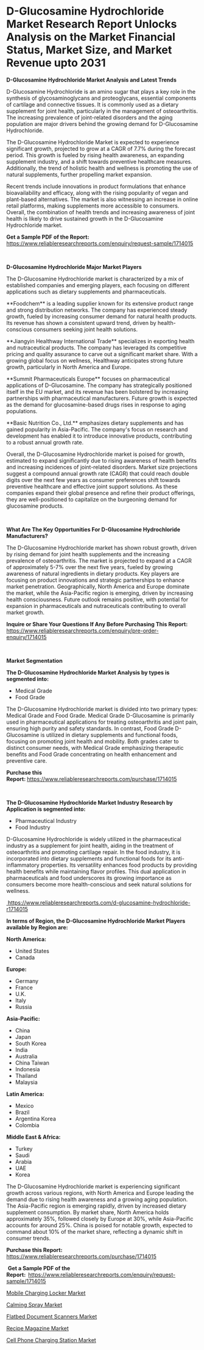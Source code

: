<p><h1>D-Glucosamine Hydrochloride Market Research Report Unlocks Analysis on the Market Financial Status, Market Size, and Market Revenue upto 2031</h1></p><p><strong>D-Glucosamine Hydrochloride Market Analysis and Latest Trends</strong></p>
<p><p>D-Glucosamine Hydrochloride is an amino sugar that plays a key role in the synthesis of glycosaminoglycans and proteoglycans, essential components of cartilage and connective tissues. It is commonly used as a dietary supplement for joint health, particularly in the management of osteoarthritis. The increasing prevalence of joint-related disorders and the aging population are major drivers behind the growing demand for D-Glucosamine Hydrochloride.</p><p>The D-Glucosamine Hydrochloride Market is expected to experience significant growth, projected to grow at a CAGR of 7.7% during the forecast period. This growth is fueled by rising health awareness, an expanding supplement industry, and a shift towards preventive healthcare measures. Additionally, the trend of holistic health and wellness is promoting the use of natural supplements, further propelling market expansion.</p><p>Recent trends include innovations in product formulations that enhance bioavailability and efficacy, along with the rising popularity of vegan and plant-based alternatives. The market is also witnessing an increase in online retail platforms, making supplements more accessible to consumers. Overall, the combination of health trends and increasing awareness of joint health is likely to drive sustained growth in the D-Glucosamine Hydrochloride market.</p></p>
<p><strong>Get a Sample PDF of the Report:&nbsp;</strong> <a href="https://www.reliableresearchreports.com/enquiry/request-sample/1714015?utm_campaign=83&utm_medium=2&utm_source=Github&utm_content=ia&utm_term=22102024&utm_id=d-glucosamine-hydrochloride">https://www.reliableresearchreports.com/enquiry/request-sample/1714015</a></p>
<p>&nbsp;</p>
<p><strong>D-Glucosamine Hydrochloride Major Market Players</strong></p>
<p><p>The D-Glucosamine Hydrochloride market is characterized by a mix of established companies and emerging players, each focusing on different applications such as dietary supplements and pharmaceuticals. </p><p>**Foodchem** is a leading supplier known for its extensive product range and strong distribution networks. The company has experienced steady growth, fueled by increasing consumer demand for natural health products. Its revenue has shown a consistent upward trend, driven by health-conscious consumers seeking joint health solutions.</p><p>**Jiangyin Healthway International Trade** specializes in exporting health and nutraceutical products. The company has leveraged its competitive pricing and quality assurance to carve out a significant market share. With a growing global focus on wellness, Healthway anticipates strong future growth, particularly in North America and Europe.</p><p>**Summit Pharmaceuticals Europe** focuses on pharmaceutical applications of D-Glucosamine. The company has strategically positioned itself in the EU market, and its revenue has been bolstered by increasing partnerships with pharmaceutical manufacturers. Future growth is expected as the demand for glucosamine-based drugs rises in response to aging populations.</p><p>**Basic Nutrition Co., Ltd.** emphasizes dietary supplements and has gained popularity in Asia-Pacific. The company's focus on research and development has enabled it to introduce innovative products, contributing to a robust annual growth rate.</p><p>Overall, the D-Glucosamine Hydrochloride market is poised for growth, estimated to expand significantly due to rising awareness of health benefits and increasing incidences of joint-related disorders. Market size projections suggest a compound annual growth rate (CAGR) that could reach double digits over the next few years as consumer preferences shift towards preventive healthcare and effective joint support solutions. As these companies expand their global presence and refine their product offerings, they are well-positioned to capitalize on the burgeoning demand for glucosamine products.</p></p>
<p>&nbsp;</p>
<p><strong>What Are The Key Opportunities For D-Glucosamine Hydrochloride Manufacturers?</strong></p>
<p><p>The D-Glucosamine Hydrochloride market has shown robust growth, driven by rising demand for joint health supplements and the increasing prevalence of osteoarthritis. The market is projected to expand at a CAGR of approximately 5-7% over the next five years, fueled by growing awareness of natural ingredients in dietary products. Key players are focusing on product innovations and strategic partnerships to enhance market penetration. Geographically, North America and Europe dominate the market, while the Asia-Pacific region is emerging, driven by increasing health consciousness. Future outlook remains positive, with potential for expansion in pharmaceuticals and nutraceuticals contributing to overall market growth.</p></p>
<p><strong>Inquire or Share Your Questions If Any Before Purchasing This Report:</strong> <a href="https://www.reliableresearchreports.com/enquiry/pre-order-enquiry/1714015?utm_campaign=83&utm_medium=2&utm_source=Github&utm_content=ia&utm_term=22102024&utm_id=d-glucosamine-hydrochloride">https://www.reliableresearchreports.com/enquiry/pre-order-enquiry/1714015</a></p>
<p>&nbsp;</p>
<p><strong>Market Segmentation</strong></p>
<p><strong>The D-Glucosamine Hydrochloride Market Analysis by types is segmented into:</strong></p>
<p><ul><li>Medical Grade</li><li>Food Grade</li></ul></p>
<p><p>The D-Glucosamine Hydrochloride market is divided into two primary types: Medical Grade and Food Grade. Medical Grade D-Glucosamine is primarily used in pharmaceutical applications for treating osteoarthritis and joint pain, ensuring high purity and safety standards. In contrast, Food Grade D-Glucosamine is utilized in dietary supplements and functional foods, focusing on promoting joint health and mobility. Both grades cater to distinct consumer needs, with Medical Grade emphasizing therapeutic benefits and Food Grade concentrating on health enhancement and preventive care.</p></p>
<p><strong>Purchase this Report:&nbsp;</strong><a href="https://www.reliableresearchreports.com/purchase/1714015?utm_campaign=83&utm_medium=2&utm_source=Github&utm_content=ia&utm_term=22102024&utm_id=d-glucosamine-hydrochloride">https://www.reliableresearchreports.com/purchase/1714015</a></p>
<p>&nbsp;</p>
<p><strong>The D-Glucosamine Hydrochloride Market Industry Research by Application is segmented into:</strong></p>
<p><ul><li>Pharmaceutical Industry</li><li>Food Industry</li></ul></p>
<p><p>D-Glucosamine Hydrochloride is widely utilized in the pharmaceutical industry as a supplement for joint health, aiding in the treatment of osteoarthritis and promoting cartilage repair. In the food industry, it is incorporated into dietary supplements and functional foods for its anti-inflammatory properties. Its versatility enhances food products by providing health benefits while maintaining flavor profiles. This dual application in pharmaceuticals and food underscores its growing importance as consumers become more health-conscious and seek natural solutions for wellness.</p></p>
<p><a href="https://www.reliableresearchreports.com/d-glucosamine-hydrochloride-r1714015?utm_campaign=83&utm_medium=2&utm_source=Github&utm_content=ia&utm_term=22102024&utm_id=d-glucosamine-hydrochloride">&nbsp;https://www.reliableresearchreports.com/d-glucosamine-hydrochloride-r1714015</a></p>
<p><strong>In terms of Region, the D-Glucosamine Hydrochloride Market Players available by Region are:</strong></p>
<p>
    <p> <strong> North America: </strong>
        <ul>
            <li>United States</li>
            <li>Canada</li>
        </ul>
        </p> 
    <p> <strong> Europe: </strong>
        <ul>
            <li>Germany</li>
            <li>France</li>
            <li>U.K.</li>
            <li>Italy</li>
            <li>Russia</li>
        </ul>
        </p> 
    <p> <strong> Asia-Pacific: </strong>
        <ul>
            <li>China</li>
            <li>Japan</li>
            <li>South Korea</li>
            <li>India</li>
            <li>Australia</li>
            <li>China Taiwan</li>
            <li>Indonesia</li>
            <li>Thailand</li>
            <li>Malaysia</li>
        </ul>
        </p> 
    <p> <strong> Latin America: </strong>
        <ul>
            <li>Mexico</li>
            <li>Brazil</li>
            <li>Argentina Korea</li>
            <li>Colombia</li>
        </ul>
        </p> 
    <p> <strong> Middle East & Africa: </strong>
        <ul>
            <li>Turkey</li>
            <li>Saudi</li>
            <li>Arabia</li>
            <li>UAE</li>
            <li>Korea</li>
        </ul>
    </p>
    </p>
<p><p>The D-Glucosamine Hydrochloride market is experiencing significant growth across various regions, with North America and Europe leading the demand due to rising health awareness and a growing aging population. The Asia-Pacific region is emerging rapidly, driven by increased dietary supplement consumption. By market share, North America holds approximately 35%, followed closely by Europe at 30%, while Asia-Pacific accounts for around 25%. China is poised for notable growth, expected to command about 10% of the market share, reflecting a dynamic shift in consumer trends.</p></p>
<p><strong>Purchase this Report: </strong><a href="https://www.reliableresearchreports.com/purchase/1714015?utm_campaign=83&utm_medium=2&utm_source=Github&utm_content=ia&utm_term=22102024&utm_id=d-glucosamine-hydrochloride">https://www.reliableresearchreports.com/purchase/1714015</a></p>
<p>&nbsp;<strong>Get a Sample PDF of the Report:&nbsp;&nbsp;</strong><a href="https://www.reliableresearchreports.com/enquiry/request-sample/1714015?utm_campaign=83&utm_medium=2&utm_source=Github&utm_content=ia&utm_term=22102024&utm_id=d-glucosamine-hydrochloride">https://www.reliableresearchreports.com/enquiry/request-sample/1714015</a></p>
<p><strong></strong></p>
<p><p><a href="https://github.com/kaufmannDavid16/Market-Research-Report-List-1/blob/main/mobile-charging-locker-market.md?utm_campaign=83&utm_medium=2&utm_source=Github&utm_content=ia&utm_term=22102024&utm_id=d-glucosamine-hydrochloride">Mobile Charging Locker Market</a></p><p><a href="https://www.linkedin.com/pulse/calming-spray-market-strategic-insights-product-evolution-segmentation-4xzsc?utm_campaign=83&utm_medium=2&utm_source=Github&utm_content=ia&utm_term=22102024&utm_id=d-glucosamine-hydrochloride">Calming Spray Market</a></p><p><a href="https://issuu.com/reportprime-2/docs/flatbed-document-scanners-market-si_f218a9414a209e?utm_campaign=83&utm_medium=2&utm_source=Github&utm_content=ia&utm_term=22102024&utm_id=d-glucosamine-hydrochloride">Flatbed Document Scanners Market</a></p><p><a href="https://www.linkedin.com/pulse/global-recipe-magazine-market-analysis-trends-forecasts-growth-mbgff?utm_campaign=83&utm_medium=2&utm_source=Github&utm_content=ia&utm_term=22102024&utm_id=d-glucosamine-hydrochloride">Recipe Magazine Market</a></p><p><a href="https://github.com/Alanbrewer218/Market-Research-Report-List-1/blob/main/cell-phone-charging-station-market.md?utm_campaign=83&utm_medium=2&utm_source=Github&utm_content=ia&utm_term=22102024&utm_id=d-glucosamine-hydrochloride">Cell Phone Charging Station Market</a></p></p>